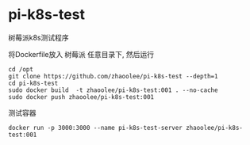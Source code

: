 # pi-k8s-test

树莓派k8s测试程序


将Dockerfile放入 树莓派 任意目录下, 然后运行  

```
cd /opt
git clone https://github.com/zhaoolee/pi-k8s-test --depth=1
cd pi-k8s-test
sudo docker build  -t zhaoolee/pi-k8s-test:001 . --no-cache
sudo docker push zhaoolee/pi-k8s-test:001
```


测试容器

```
docker run -p 3000:3000 --name pi-k8s-test-server zhaoolee/pi-k8s-test:001
```
